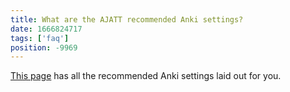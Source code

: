 ```yaml
---
title: What are the AJATT recommended Anki settings?
date: 1666824717
tags: ['faq']
position: -9969
---
```


[This page](setting-up-anki.html#anki-settings)
has all the recommended Anki settings laid out for you.
